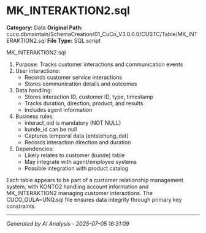 # MK_INTERAKTION2.sql

**Category:** Data
**Original Path:** cuco.dbmaintain/SchemaCreation/01_CuCo_V3.0.0.0/CUSTC/Table/MK_INTERAKTION2.sql
**File Type:** SQL script

MK_INTERAKTION2.sql
1. Purpose: Tracks customer interactions and communication events
2. User interactions:
   - Records customer service interactions
   - Stores communication details and outcomes
3. Data handling:
   - Stores interaction ID, customer ID, type, timestamp
   - Tracks duration, direction, product, and results
   - Includes agent information
4. Business rules:
   - interact_oid is mandatory (NOT NULL)
   - kunde_id can be null
   - Captures temporal data (entstehung_dat)
   - Records interaction direction and duration
5. Dependencies:
   - Likely relates to customer (kunde) table
   - May integrate with agent/employee systems
   - Possible integration with product catalog

Each table appears to be part of a customer relationship management system, with KONTO2 handling account information and MK_INTERAKTION2 managing customer interactions. The CUCO_GULA~UNQ.sql file ensures data integrity through primary key constraints.

---
*Generated by AI Analysis - 2025-07-05 16:31:09*

